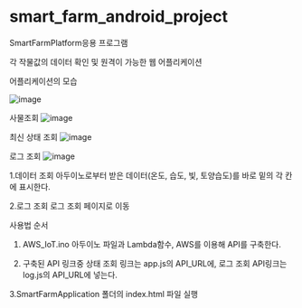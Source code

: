 # smart_farm_android_project
SmartFarmPlatform응용 프로그램

각 작물값의 데이터 확인 및 원격이 가능한 웹 어플리케이션

어플리케이션의 모습


![image](https://github.com/jmjmff/IoTCloudPlatform-/assets/127866363/cd277d02-a9f0-42b1-8077-a391a4e7aa76)

사물조회
![image](https://github.com/jmjmff/IoTCloudPlatform-/assets/127866363/7a9bab0a-517e-42c0-bd17-9d5fc00fbc3c)

최신 상태 조회
![image](https://github.com/jmjmff/IoTCloudPlatform-/assets/127866363/b58ce81f-4145-4e6f-ba72-4ac9362a6c27)

로그 조회
![image](https://github.com/jmjmff/IoTCloudPlatform-/assets/127866363/8a43eeec-66fa-4ac2-b168-e7735930ad64)

1.데이터 조회 아두이노로부터 받은 데이터(온도, 습도, 빛, 토양습도)를 바로 밑의 각 칸에 표시한다.

2.로그 조회 로그 조회 페이지로 이동


사용법 순서
1. AWS_IoT.ino 아두이노 파일과 Lambda함수, AWS를 이용해 API를 구축한다.

2. 구축된 API 링크중 상태 조회 링크는 app.js의 API_URL에, 로그 조회 API링크는 log.js의 API_URL에 넣는다.

3.SmartFarmApplication 폴더의 index.html 파일 실행
